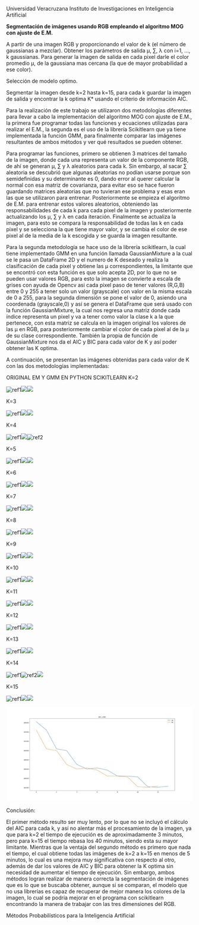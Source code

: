 Universidad Veracruzana  Instituto de Investigaciones en Inteligencia Artificial 

**Segmentación de imágenes usando RGB empleando el algoritmo MOG con ajuste de E.M.** 

A partir de una imagen RGB y proporcionando el valor de k (el número de gaussianas a mezclar). Obtener los parámetros de salida µ, ∑, λ con i=1, …, k gaussianas. Para generar la imagen de salida en cada pixel darle el color promedio µ, de la gaussiana mas cercana (la que de mayor probabilidad a ese color).  

Selección de modelo optimo.  

Segmentar la imagen desde k=2 hasta k=15, para cada k guardar la imagen de salida y encontrar la k optima K\* usando el criterio de información AIC. 

Para la realización de este trabajo se utilizaron dos metodologías diferentes para llevar a cabo la implementación del algoritmo MOG con ajuste de E.M., la primera fue programar todas las funciones y ecuaciones utilizadas para realizar el E.M., la segunda es el uso de la librería Scikitlearn que ya tiene implementada la función GMM, para finalmente comparar las imágenes resultantes de ambos métodos y ver qué resultados se pueden obtener. 

Para programar las funciones, primero se obtienen 3 matrices del tamaño de la imagen, donde cada una representa un valor de la componente RGB, de ahí se generan µ, ∑ y λ aleatorios para cada k. Sin embargo, al sacar ∑ aleatoria se descubrió que algunas aleatorias no podían usarse porque son semidefinidas y su determinante es 0, dando error al querer calcular la normal con esa matriz de covarianza, para evitar eso se hace fueron guardando  matrices  aleatorias  que  no  tuvieran  ese  problema  y  esas  eran  las  que  se utilizaron para entrenar. Posteriormente se empieza el algoritmo de E.M. para entrenar estos valores aleatorios, obteniendo las responsabilidades de cada k para cada pixel de la imagen y posteriormente actualizando los µ, ∑ y λ en cada iteración. Finalmente se actualiza la  imagen,  para  esto  se  compara  la  responsabilidad de  todas  las  k  en cada  pixel  y  se selecciona la que tiene mayor valor, y se cambia el color de ese pixel al de la media de la k escogida y se guarda la imagen resultante.  

Para la segunda metodología se hace uso de la librería scikitlearn, la cual tiene implementado  GMM  en  una  función  llamada  GaussianMixture  a  la  cual  se  le pasa un DataFrame 2D y el numero de K deseado y realiza la clasificación de cada pixel y obtiene las µ correspondientes, la limitante que se encontró con esta función es que solo acepta 2D, por lo que no se pueden usar valores RGB, para esto la imagen se convierte a escala de grises con ayuda de Opencv asi cada pixel paso de tener valores (R,G,B) entre 0 y 255 a tener solo un valor (grayscale) con valor en la misma escala de 0 a 255, para la segunda dimensión se pone el valor de 0, asiendo una coordenada (grayscale,0) y así se genera el DataFrame que será usado con la función GaussianMixture, la cual nos regresa una matriz donde cada índice representa un pixel y va a tener como valor la clase k a la que pertenece, con esta matriz se calcula en la imagen original los valores de las µ en RGB, para posteriormente cambiar el color de cada pixel al de la µ de su clase correspondiente. También la propia de función de GaussianMixture nos da el AIC y BIC para cada valor de K y así poder obtener las K optima.  

A continuación, se presentan las imágenes obtenidas para cada valor de K con las dos metodologías implementadas: 

ORIGINAL                           EM Y GMM EN PYTHON                    SCIKITLEARN K=2 

![ref1]![](Aspose.Words.89bbbe91-1965-4de8-a36b-e5d0840bb1cd.002.png)![](Aspose.Words.89bbbe91-1965-4de8-a36b-e5d0840bb1cd.003.png)

K=3 

![ref1]![](Aspose.Words.89bbbe91-1965-4de8-a36b-e5d0840bb1cd.004.png)![](Aspose.Words.89bbbe91-1965-4de8-a36b-e5d0840bb1cd.005.png)

K=4 

![ref1]![](Aspose.Words.89bbbe91-1965-4de8-a36b-e5d0840bb1cd.006.png)![ref2]

K=5 

![ref1]![](Aspose.Words.89bbbe91-1965-4de8-a36b-e5d0840bb1cd.008.png)![](Aspose.Words.89bbbe91-1965-4de8-a36b-e5d0840bb1cd.009.png)

K=6 

![ref1]![](Aspose.Words.89bbbe91-1965-4de8-a36b-e5d0840bb1cd.010.png)![](Aspose.Words.89bbbe91-1965-4de8-a36b-e5d0840bb1cd.011.png)

K=7 

![ref1]![](Aspose.Words.89bbbe91-1965-4de8-a36b-e5d0840bb1cd.012.png)![](Aspose.Words.89bbbe91-1965-4de8-a36b-e5d0840bb1cd.013.png)

K=8 

![ref1]![](Aspose.Words.89bbbe91-1965-4de8-a36b-e5d0840bb1cd.014.png)![](Aspose.Words.89bbbe91-1965-4de8-a36b-e5d0840bb1cd.015.png)

K=9 

![ref1]![](Aspose.Words.89bbbe91-1965-4de8-a36b-e5d0840bb1cd.016.png)![](Aspose.Words.89bbbe91-1965-4de8-a36b-e5d0840bb1cd.017.png)

K=10 

![ref1]![](Aspose.Words.89bbbe91-1965-4de8-a36b-e5d0840bb1cd.018.png)![](Aspose.Words.89bbbe91-1965-4de8-a36b-e5d0840bb1cd.019.png)

K=11 

![ref1]![](Aspose.Words.89bbbe91-1965-4de8-a36b-e5d0840bb1cd.020.png)![](Aspose.Words.89bbbe91-1965-4de8-a36b-e5d0840bb1cd.021.png)

K=12 

![ref1]![](Aspose.Words.89bbbe91-1965-4de8-a36b-e5d0840bb1cd.022.png)![](Aspose.Words.89bbbe91-1965-4de8-a36b-e5d0840bb1cd.023.png)

K=13 

![ref1]![](Aspose.Words.89bbbe91-1965-4de8-a36b-e5d0840bb1cd.024.png)![](Aspose.Words.89bbbe91-1965-4de8-a36b-e5d0840bb1cd.025.png)

K=14 

![ref1]![ref2]![](Aspose.Words.89bbbe91-1965-4de8-a36b-e5d0840bb1cd.026.png)

K=15 

![ref1]![](Aspose.Words.89bbbe91-1965-4de8-a36b-e5d0840bb1cd.027.png)![](Aspose.Words.89bbbe91-1965-4de8-a36b-e5d0840bb1cd.028.png)

![](Aspose.Words.89bbbe91-1965-4de8-a36b-e5d0840bb1cd.029.jpeg)

Conclusión:  

El primer método resulto ser muy lento, por lo que no se incluyó el cálculo del AIC para cada k, y así no alentar más el procesamiento de la imagen, ya que para k=2 el tiempo de ejecución es de aproximadamente 3 minutos, pero para k=15 el tiempo rebasa los 40 minutos, siendo esta su mayor limitante. Mientras que la ventaja del segundo método es primero que nada el tiempo, el cual obtiene todas las imágenes de k=2 a k=15 en menos de 5 minutos, lo cual es una mejora muy significativa con respecto al otro, además de dar los valores de AIC y BIC para obtener la K optima sin necesidad de aumentar el tiempo de ejecución.  Sin  embargo,  ambos  métodos  logran  realizar  de  manera  correcta  la segmentación de imágenes que es lo que se buscaba obtener, aunque si se comparan, el modelo que no usa librerías es capaz de recuperar de mejor manera los colores de la imagen, lo cual se podría mejorar en el programa con scikitlearn encontrando la manera de trabajar con las tres dimensiones del RGB. 


Métodos Probabilísticos para la Inteligencia Artificial 

[ref1]: Aspose.Words.89bbbe91-1965-4de8-a36b-e5d0840bb1cd.001.png
[ref2]: Aspose.Words.89bbbe91-1965-4de8-a36b-e5d0840bb1cd.007.png
